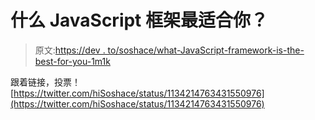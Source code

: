# 什么 JavaScript 框架最适合你？

> 原文:[https://dev . to/soshace/what-JavaScript-framework-is-the-best-for-you-1m1k](https://dev.to/soshace/what-javascript-framework-is-the-best-for-you-1m1k)

跟着链接，投票！
[https://twitter.com/hiSoshace/status/1134214763431550976](https://twitter.com/hiSoshace/status/1134214763431550976)